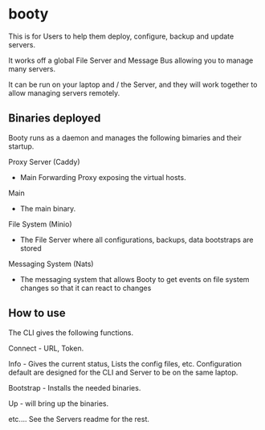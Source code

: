# booty

This is for Users to help them deploy, configure, backup and update servers.

It works off a global File Server and Message Bus allowing you to manage many servers.

It can be run on your laptop and / the Server, and they will work together to allow managing servers remotely.

## Binaries deployed

Booty runs as a daemon and manages the following bimaries and their startup.

Proxy Server (Caddy)

- Main Forwarding Proxy exposing the virtual hosts.

Main

- The main binary.

File System (Minio)

- The File Server where all configurations, backups, data bootstraps are stored

Messaging System (Nats)

- The messaging system that allows Booty to get events on file system changes so that it can react to changes

## How to use

The CLI gives the following functions.

Connect - URL, Token.

Info - Gives the current status, Lists the config files, etc. Configuration default are designed for the CLI and Server to be on the same laptop.

Bootstrap - Installs the needed binaries.

Up - will bring up the binaries.

etc.... See the Servers readme for the rest.
